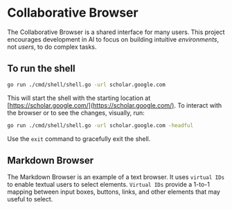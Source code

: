 # Collaborative Browser

The Collaborative Browser is a shared interface for many users. This project encourages development in AI to focus on building intuitive _environments_, not _users_, to do complex tasks.

## To run the shell

```bash
go run ./cmd/shell/shell.go -url scholar.google.com
```

This will start the shell with the starting location at [https://scholar.google.com/](https://scholar.google.com/). To interact with the browser or to see the changes, visually, run:

```bash
go run ./cmd/shell/shell.go -url scholar.google.com -headful
```

Use the `exit` command to gracefully exit the shell.

## Markdown Browser

The Markdown Browser is an example of a text browser. It uses `virtual IDs` to enable textual users to select elements.
`Virtual IDs` provide a 1-to-1 mapping between input boxes, buttons, links, and other elements that may useful to select.
